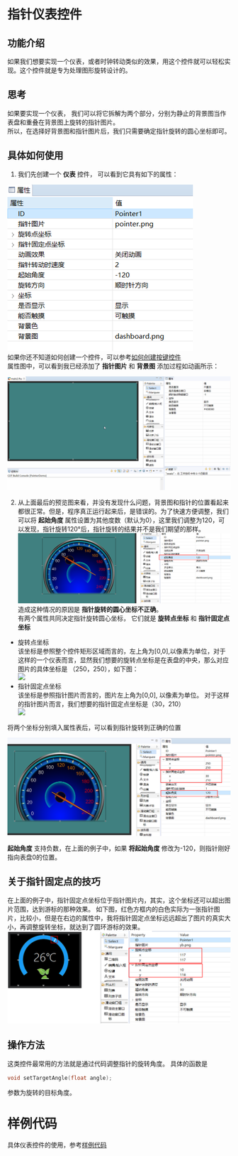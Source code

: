 # 指针仪表控件
## 功能介绍
如果我们想要实现一个仪表，或者时钟转动类似的效果，用这个控件就可以轻松实现。这个控件就是专为处理图形旋转设计的。

## 思考
如果要实现一个仪表， 我们可以将它拆解为两个部分，分别为静止的背景图当作表盘和重叠在背景图上旋转的指针图片。  
所以，在选择好背景图和指针图片后，我们只需要确定指针旋转的圆心坐标即可。

## 具体如何使用  
1. 我们先创建一个 **仪表** 控件， 可以看到它具有如下的属性：   

 ![](assets/pointer/properties.png)  
 如果你还不知道如何创建一个控件，可以参考[如何创建按键控件](button.md#add_button)   
 属性图中，可以看到我已经添加了 **指针图片** 和 **背景图** 
 添加过程如动画所示：   
 
  ![](assets\pointer/add_pointer.gif)
 
2. 从上面最后的预览图来看，并没有发现什么问题，背景图和指针的位置看起来都很正常。但是，程序真正运行起来后，是错误的。为了快速方便调整，我们可以将 **起始角度** 属性设置为其他度数（默认为0），这里我们调整为120，可以发现，指针旋转120°后，指针旋转的结果并不是我们期望的那样。   
 ![](assets/pointer/start_angle_120.png)  
 造成这种情况的原因是 **指针旋转的圆心坐标不正确**。  
 有两个属性共同决定指针旋转圆心坐标， 它们就是 **旋转点坐标** 和 **指针固定点坐标**  
 * 旋转点坐标  
  该坐标是参照整个控件矩形区域而言的，左上角为[0,0],以像素为单位，对于这样的一个仪表而言，显然我们想要的旋转点坐标是在表盘的中央，那么对应图片的具体坐标是 （250，250），如下图：  
   ![](https://box.kancloud.cn/940c7a9a077fdf8442ff4969a8e523c1_260x204.png)  
* 指针固定点坐标  
 该坐标是参照指针图片而言的，图片左上角为[0,0], 以像素为单位。  对于这样的指针图片而言，我们想要的指针固定点坐标是（30，210）  
 ![](https://box.kancloud.cn/05171e54018b720825d8e84c785f9aa5_80x146.png)  

将两个坐标分别填入属性表后，可以看到指针旋转到正确的位置   

![](assets/pointer/preview2.png)

**起始角度** 支持负数，在上面的例子中，如果 **将起始角度** 修改为-120，则指针刚好指向表盘0的位置。

## 关于指针固定点的技巧  
 在上面的例子中，指针固定点坐标位于指针图片内，其实，这个坐标还可以超出图片范围，达到游标的那种效果。 如下图，红色方框内的白色实际为一张指针图片，比较小，但是在右边的属性中，我将指针固定点坐标远远超出了图片的真实大小，再调整旋转坐标，就达到了圆环游标的效果。
 ![](assets/pointer/preview3.png)

## 操作方法  
这类控件最常用的方法就是通过代码调整指针的旋转角度。  具体的函数是  
```c++
void setTargetAngle(float angle);
```
参数为旋转的目标角度。

# 样例代码
具体仪表控件的使用，参考[样例代码](demo_download.md#demo_download)  